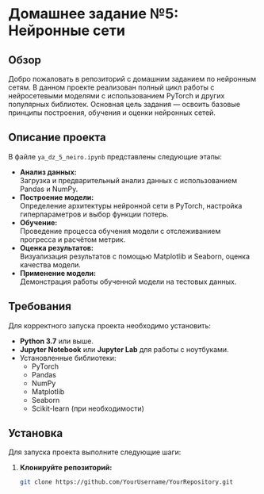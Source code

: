 # Домашнее задание №5: Нейронные сети

## Обзор
Добро пожаловать в репозиторий с домашним заданием по нейронным сетям. В данном проекте реализован полный цикл работы с нейросетевыми моделями с использованием PyTorch и других популярных библиотек. Основная цель задания — освоить базовые принципы построения, обучения и оценки нейронных сетей.

## Описание проекта
В файле `ya_dz_5_neiro.ipynb` представлены следующие этапы:
- **Анализ данных:**  
  Загрузка и предварительный анализ данных с использованием Pandas и NumPy.
- **Построение модели:**  
  Определение архитектуры нейронной сети в PyTorch, настройка гиперпараметров и выбор функции потерь.
- **Обучение:**  
  Проведение процесса обучения модели с отслеживанием прогресса и расчётом метрик.
- **Оценка результатов:**  
  Визуализация результатов с помощью Matplotlib и Seaborn, оценка качества модели.
- **Применение модели:**  
  Демонстрация работы обученной модели на тестовых данных.

## Требования
Для корректного запуска проекта необходимо установить:
- **Python 3.7** или выше.
- **Jupyter Notebook** или **Jupyter Lab** для работы с ноутбуками.
- Установленные библиотеки:
  - PyTorch
  - Pandas
  - NumPy
  - Matplotlib
  - Seaborn
  - Scikit-learn (при необходимости)

## Установка
Для запуска проекта выполните следующие шаги:
1. **Клонируйте репозиторий:**
   ```bash
   git clone https://github.com/YourUsername/YourRepository.git
